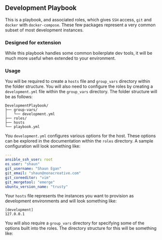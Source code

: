 ## Development Playbook

This is a playbook, and associated roles, which gives `SSH` access, `git` and `docker` with `docker-compose`. These 
few packages represent a very common subset of most development instances. 

### Designed for extension

While this playbook handles some common boilerplate dev tools, it will be much more useful when extended to your 
environment. 

### Usage

You will be required to create a `hosts` file and `group_vars` directory within the folder structure. You will also 
need to configure the roles by creating a `development.yml` file within the `group_vars` directory. The folder structure
will be as follows:

```
DevelopmentPlaybook/
├── group-vars/
│   └── development.yml
├── roles/
├── hosts
└── playbook.yml
```

You `development.yml` configures various options for the host. These options can be explored in the documentation within
the `roles` directory. A sample configuration will look something like:

```yml
---
ansible_ssh_user: root
os_user: "shaun"
git_username: "Shaun Egan"
git_email: "shaun@nonacreative.com"
git_coreeditor: "vim"
git_mergetool: "emerge"
ubuntu_version_name: "trusty"
```

Your `hosts` file represents the instances you want to provision as development environments and will look something 
like:

```
[development]
127.0.0.1
```

You will also require a `group_vars` directory for specifying some of the options built into the roles. The directory 
structure for this will be something like: